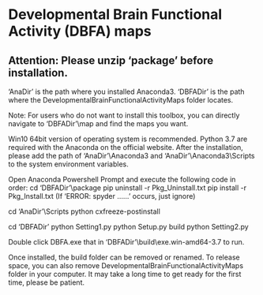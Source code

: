 # Developmental Brain Functional Activity (DBFA) maps

## Attention: Please unzip ‘package’ before installation.
‘AnaDir’ is the path where you installed Anaconda3. 
‘DBFADir’ is the path where the DevelopmentalBrainFunctionalActivityMaps folder locates. 

Note: For users who do not want to install this toolbox, you can directly navigate to ‘DBFADir’\map and find the maps you want. 

Win10 64bit version of operating system is recommended. Python 3.7 are required with the Anaconda on the official website. After the installation, please add the path of ‘AnaDir’\Anaconda3 and ‘AnaDir’\Anaconda3\Scripts to the system environment variables. 

Open Anaconda Powershell Prompt and execute the following code in order: 
cd ‘DBFADir’\package
pip uninstall -r Pkg_Uninstall.txt
pip install -r Pkg_Install.txt (If ‘ERROR: spyder ……’ occurs, just ignore)

cd ‘AnaDir’\Scripts
python cxfreeze-postinstall

cd ‘DBFADir’
python Setting1.py
python Setup.py build
python Setting2.py

Double click DBFA.exe that in ‘DBFADir’\build\exe.win-amd64-3.7 to run. 

Once installed, the build folder can be removed or renamed. To release space, you can also remove DevelopmentalBrainFunctionalActivityMaps folder in your computer. It may take a long time to get ready for the first time, please be patient. 

